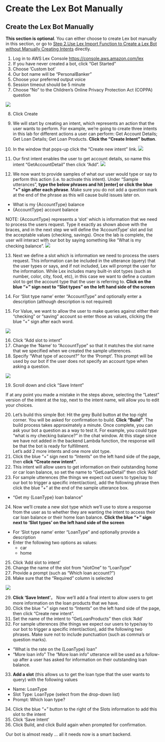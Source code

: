 #	Create the Lex Bot Manually

##	Create the Lex Bot Manually

**This section is optional**. You can either choose to create Lex bot manually in this section, or go to [Step 2.Use Lex Import Function to Create a Lex Bot without Manually Creating Intents](create-intent-using-lex-import.md) directly. 

1.	Log in to AWS Lex Console https://console.aws.amazon.com/lex 
2.	If you have never created a bot, click “Get Started”
3.	Choose ‘Custom bot’
4.	Our bot name will be “PersonalBanker”
5.	Choose your preferred output voice
6.	Session timeout should be 5 minute 
7.	Choose “No” to the Children’s Online Privacy Protection Act (COPPA) question

![](../img/workshop/create-lex-bot.png)

8.	Click Create

9.	We will start by creating an intent, which represents an action that the user wants to perform. For example, we’re going to create three intents in this lab for different actions a user can perform: Get Account Details; Get Loan Details; Get Loan Products. **Click the “Create Intent” button**.

10.	In the window that pops-up click the “Create new intent” link.
![](../img/workshop/add-intent.png)

11.	Our first intent enables the user to get account details, so name this intent “GetAccountDetail” then click “Add”.
![](../img/workshop/create-intent.png)

12.	We now want to provide samples of what our user would type or say to perform this action (i.e. to activate this intent). Under “Sample utterances”, **type the below phrases and hit [enter] or click the blue “+” sign after each phrase**. Make sure you do not add a question mark at the end of the phrase as this will cause build issues later on.

*	What is my {AccountType} balance   
*	{AccountType} account balance

NOTE: {AccountType} represents a ‘slot’ which is information that we need to process the users request. Type it exactly as shown above with the braces, and in the next step we will define the ‘AccountType’ slot and list the acceptable values (checking, savings). Once the lab is complete, the user will interact with our bot by saying something like “What is my checking balance”.
![](../img/workshop/personal-banker.png)

13.	Next we define a slot which is information we need to process the users request. This information can be included in the utterance (query) that the user types or says, and if not included, Lex will prompt the user for the information. While Lex includes many built-in slot types (such as number, color, city, food, etc), in this case we want to define a custom slot to get the account type that the user is referring to. 
**Click on the blue “+” sign next to “Slot types” on the left hand side of the screen**

14.	For ‘Slot type name’ enter “AccountType” and optionally enter a description (although description is not required)
15.	For Value, we want to allow the user to make queries against either their “checking” or “saving” account so enter those as values, clicking the blue “+” sign after each word.

![](../img/workshop/add-slot-type.png)

16.	Click “Add slot to intent”
17.	Change the ‘Name’ to “AccountType” so that it matches the slot name that we specified when we created the sample utterences.
18.	Specify “What type of account?” for the ‘Prompt’. This prompt will be used by our bot if the user does not specify an account type when asking a question.

![](../img/workshop/get-account-detail.png)

19.	Scroll down and click “Save Intent”

If at any point you made a mistake in the steps above, selecting the “Latest” version of the intent at the top, next to the intent name, will allow you to edit your choices.

20.	Let’s build this simple Bot: Hit the grey Build button at the top right corner. You will be asked for confirmation to build. **Click “Build”**.  The build process takes approximately a minute. Once complete, you can ask your bot a question as a way to test it. For example, you could type “what is my checking balance?” in the chat window. At this stage since we have not added in the backend Lambda function, the response will be that the bot is ready for fulfillment.    
Let’s add 2 more intents and one more slot type. 
21.	Click the blue “+” sign next to “Intents” on the left hand side of the page, then **click “Create new intent”**. 
22.	This intent will allow users to get information on their outstanding home or car loan balance, so set the name to “GetLoanDetail” then click ‘Add’
23.	For sample utterences (the things we expect out users to type/say to our bot to trigger a specific intent/action), add the following phrase then click the blue “+” at the end of the sample utterance box.
*	“Get my {LoanType} loan balance”
24.	Now we’ll create a new slot type which we’ll use to store a response from the user as to whether they are wanting the intent to access their car loan balance or their home loan balance. **Click the blue “+” sign next to ‘Slot types’ on the left hand side of the screen**
*	For ‘Slot type name’ enter “LoanType” and optionally provide a description
*	Enter the following two options as values:
	*	car
	*	home
25.	Click ‘Add slot to intent’
26.	Change the name of the slot from “slotOne” to “LoanType” 
27.	Provide a prompt (such as “Which loan account?”)
28.	Make sure that the “Required” column is selected

![](../img/workshop/get-loan-product.png)

29.	**Click ‘Save Intent’**。 Now we’ll add a final intent to allow users to get more information on the loan products that we have. 
30.	Click the blue “+” sign next to “Intents” on the left hand side of the page, then click “Create new intent”. 
31.	Set the name of the intent to “GetLoanProducts” then click ‘Add’
32.	For sample utterences (the things we expect our users to type/say to our bot to trigger a specific intent/action), add the following two phrases. Make sure not to include punctuation (such as comma’s or question marks).
*	“What is the rate on the {LoanType} loan”
*	“More loan info”
The “More loan info” utterance will be used as a follow-up after a user has asked for information on their outstanding loan balance.
33.	**Add a slot** (this allows us to get the loan type that the user wants to query) with the following values
*	Name: LoanType
*	Slot Type: LoanType (select from the drop-down list)
*	Prompt: Which loan type?
34.	Click the blue “+” button to the right of the Slots information to add this slot to the intent
35.	Click ‘Save Intent’
36.	Click Build, and click Build again when prompted for confirmation. 

Our bot is almost ready … all it needs now is a smart backend.